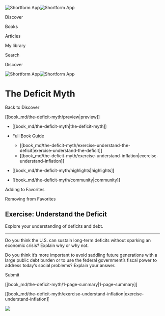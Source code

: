 ![Shortform App](/img/logo.36a2399e.svg)![Shortform App](/img/logo-dark.70c1b072.svg)

Discover

Books

Articles

My library

Search

Discover

![Shortform App](/img/logo.36a2399e.svg)![Shortform App](/img/logo-dark.70c1b072.svg)

# The Deficit Myth

Back to Discover

[[book_md/the-deficit-myth/preview|preview]]

  * [[book_md/the-deficit-myth|the-deficit-myth]]
  * Full Book Guide

    * [[book_md/the-deficit-myth/exercise-understand-the-deficit|exercise-understand-the-deficit]]
    * [[book_md/the-deficit-myth/exercise-understand-inflation|exercise-understand-inflation]]
  * [[book_md/the-deficit-myth/highlights|highlights]]
  * [[book_md/the-deficit-myth/community|community]]



Adding to Favorites 

Removing from Favorites 

## Exercise: Understand the Deficit

Explore your understanding of deficits and debt.

* * *

Do you think the U.S. can sustain long-term deficits without sparking an economic crisis? Explain why or why not.

Do you think it’s more important to avoid saddling future generations with a large public debt burden or to use the federal government’s fiscal power to address today’s social problems? Explain your answer.

Submit 

[[book_md/the-deficit-myth/1-page-summary|1-page-summary]]

[[book_md/the-deficit-myth/exercise-understand-inflation|exercise-understand-inflation]]

![](https://bat.bing.com/action/0?ti=56018282&Ver=2&mid=80120cf2-eb84-4e3c-930f-f5f9ab6eb359&sid=1711133063fa11eebdec89a8b8ae3bbc&vid=171147a063fa11eea7440fcfeb230d96&vids=0&msclkid=N&pi=0&lg=en-US&sw=800&sh=600&sc=24&nwd=1&tl=Shortform%20%7C%20The%20Deficit%20Myth&p=https%3A%2F%2Fwww.shortform.com%2Fapp%2Fbook%2Fthe-deficit-myth%2Fexercise-understand-the-deficit&r=&lt=378&evt=pageLoad&sv=1&rn=402134)
